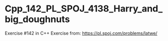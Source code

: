 # Cpp_142_PL_SPOJ_4138_Harry_and_big_doughnuts
Exercise #142 in C++
Exercise from: https://pl.spoj.com/problems/latwe/
